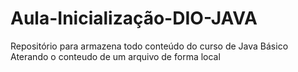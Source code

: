 # Aula-Inicialização-DIO-JAVA
Repositório para armazena todo conteúdo do curso de Java Básico 
Aterando o conteudo de um arquivo de forma local


